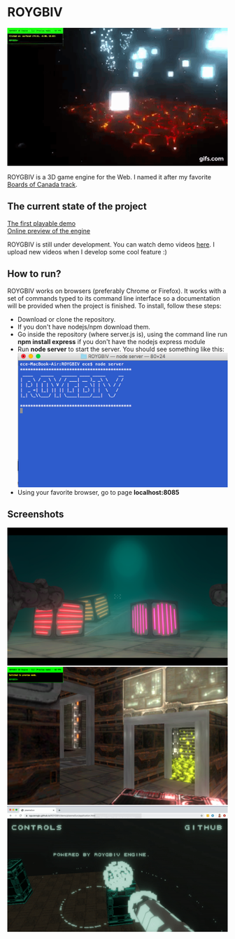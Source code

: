 # ROYGBIV

![](/screen_shots/shooting.gif?raw=true)

ROYGBIV is a 3D game engine for the Web. I named it after my favorite [Boards of Canada track](https://www.youtube.com/watch?v=W-GWjzw0GwQ).

## The current state of the project

[The first playable demo](https://oguzeroglu.github.io/ROYGBIV/demo/demo1/application.html)  
[Online preview of the engine](https://oguzeroglu.github.io/ROYGBIV/roygbiv.html)

ROYGBIV is still under development. You can watch demo videos [here](https://www.youtube.com/channel/UCfDfMiMjN3P_K_vMLUbp7QA?view_as=subscriber). I upload new videos when I develop some cool feature :)

## How to run?

ROYGBIV works on browsers (preferably Chrome or Firefox). It works with a set of commands typed to its command line interface so a documentation will be provided when the project is finished. To install, follow these steps:

* Download or clone the repository.
* If you don't have nodejs/npm download them.
* Go inside the repository (where server.js is), using the command line run **npm install express** if you don't have the nodejs express module
* Run **node server** to start the server. You should see something like this:
![](/screen_shots/server.png?raw=true)
* Using your favorite browser, go to page **localhost:8085**

## Screenshots

![](/screen_shots/scene.png?raw=true)
![](/screen_shots/scifi2.png?raw=true)
![](/screen_shots/roygbiv.gif?raw=true)
